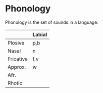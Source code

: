 # Phonology
Phonology is the set of sounds in a language.

|           | Labial | 
|:--------- | ------ |
| Plosive   |  p,b   |
| Nasal     |   n    |
| Fricative |  f,v   |
| Approx.   |   w    |
| Afr.      |        |
| Rhotic    |        |
